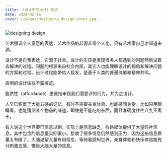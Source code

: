 ```yaml
---
title: 《设计中的设计》笔记
date: 2024-02-16
cover: /images/designing-design-cover.jpg
---
```


![designing design](/images/designing-design-cover.jpg)

艺术强调个人意愿的表达，艺术作品的起源非常个人化，只有艺术家自己才知道来源。

设计不是自我表达，它源于社会。设计的实质是发现很多人都遇到的问题然后试着去解决的过程。问题的根源来自社会内部，其它人也能理解设计的视角和解决问题的方案和过程。设计过程能带给人启发，是基于人类的普遍价值和精神共鸣。

高明的设计往往不露痕迹。

能供性（affordance）思维指审视我们潜意识的行为，并为之设计。

人早已积累了大量五感的记忆，有时不需要亲身体验，也能感同身受。比如只用眼睛看，也能猜测某个物品的味道，即使是不能吃的东西，而且准确度往往八九不离十。

有人说这个世界要已信息过剩，实际上是信息缺乏，各路媒体提供了大量碎片信息，其中包含的信息量实际很小。接收了很多信息仍然感到压力，因为这些信息质量太有限了。大脑渴望大量有用信息，等待着感知世界，亲身体验和快乐体验能充分刺激五感，带给大脑大量的信息。